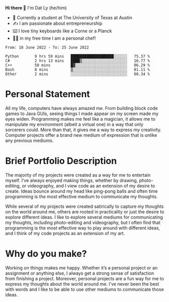 **Hi there 👋**
</sub> I'm Dat Ly (he/him) </sub>

- 🧬 Currently a student at The University of Texas at Austin
- ✍️ I am passionate about entrepreneurship 
- ⌨️ I love tiny keyboards like a Corne or a Planck
- 👨‍🍳 in my free time I am a personal chef! 


<!--START_SECTION:waka-->

```text
From: 18 June 2022 - To: 25 June 2022

Python       9 hrs 59 mins   ███████████████████░░░░░░   75.37 %
C#           2 hrs 13 mins   ████▒░░░░░░░░░░░░░░░░░░░░   16.77 %
C++          50 mins         █▓░░░░░░░░░░░░░░░░░░░░░░░   06.29 %
Bash         8 mins          ▒░░░░░░░░░░░░░░░░░░░░░░░░   01.11 %
Other        2 mins          ░░░░░░░░░░░░░░░░░░░░░░░░░   00.34 %
```

<!--END_SECTION:waka-->

# Personal Statement

All my life, computers have always amazed me. From building block code games to Java GUIs, seeing things I made appear on my screen made my eyes widen. Programming makes me feel like a magician, it allows me to manipulate my environment (albeit a virtual one) in a way that only sorcerers could. More than that, it gives me a way to express my creativity. Computer projects offer a brand new medium of expression that is unlike any previous mediums. 

# Brief Portfolio Description

The majority of my projects were created as a way for me to entertain myself. I’ve always enjoyed making things, whether by drawing, photo-editing, or videography, and I view code as an extension of my desire to create. Ideas bounce around my head like ping-pong balls and often time programming is the most effective medium to communicate my thoughts. 

While several of my projects were created satirically to capture my thoughts on the world around me, others are rooted in practicality or just the desire to explore different ideas. I like to explore several mediums for communicating my thoughts, including photo-editing and videography, but I often find that programming is the most effective way to play around with different ideas, and I think of my code projects as an extension of my art.

# Why do you make?

Working on things makes me happy. Whether it’s a personal project or an assignment or anything else, I always get a strong sense of satisfaction from finishing a project. Moreover, personal projects are a fun way for me to express my thoughts about the world around me. I’ve never been the best with words and I like to be able to use other mediums to communicate those ideas. 
